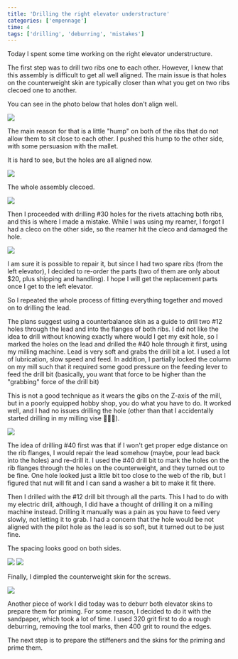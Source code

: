 ```yaml
---
title: 'Drilling the right elevator understructure'
categories: ['empennage']
time: 4
tags: ['drilling', 'deburring', 'mistakes']
---
```


Today I spent some time working on the right elevator understructure.  

<!-- more -->

The first step was to drill two ribs one to each other. However, I knew that this assembly is difficult to get all well aligned. The main issue is that holes on the counterweight skin are typically closer than what you get on two ribs clecoed one to another.

You can see in the photo below that holes don't align well.

![](0-holes-dont-align.jpeg)

The main reason for that is a little "hump" on both of the ribs that do not allow them to sit close to each other. I pushed this hump to the other side, with some persuasion with the mallet.

It is hard to see, but the holes are all aligned now.

![](1-holes-after-persuasion.jpeg)

The whole assembly clecoed.

![](2-understructure-clecoed.jpeg)

Then I proceeded with drilling #30 holes for the rivets attaching both ribs, and this is where I made a mistake. While I was using my reamer, I forgot I had a cleco on the other side, so the reamer hit the cleco and damaged the hole.

![](3-damaged-holes.jpeg)

I am sure it is possible to repair it, but since I had two spare ribs (from the left elevator), I decided to re-order the parts (two of them are only about $20, plus shipping and handling). I hope I will get the replacement parts once I get to the left elevator.

So I repeated the whole process of fitting everything together and moved on to drilling the lead. 

The plans suggest using a counterbalance skin as a guide to drill two #12 holes through the lead and into the flanges of both ribs. I did not like the idea to drill without knowing exactly where would I get my exit hole, so I marked the holes on the lead and drilled the #40 hole through it first, using my milling machine. Lead is very soft and grabs the drill bit a lot. I used a lot of lubrication, slow speed and feed. In addition, I partially locked the column on my mill such that it required some good pressure on the feeding lever to feed the drill bit (basically, you want that force to be higher than the "grabbing" force of the drill bit)

This is not a good technique as it wears the gibs on the Z-axis of the mill, but in a poorly equipped hobby shop, you do what you have to do. It worked well, and I had no issues drilling the hole (other than that I accidentally started drilling in my milling vise 🤦🏻‍♂️).

![](4-drilling-the-lead.jpeg)

The idea of drilling #40 first was that if I won't get proper edge distance on the rib flanges, I would repair the lead somehow (maybe, pour lead back into the holes) and re-drill it. I used the #40 drill bit to mark the holes on the rib flanges through the holes on the counterweight, and they turned out to be fine. One hole looked just a little bit too close to the web of the rib, but I figured that nut will fit and I can sand a washer a bit to make it fit there.

Then I drilled with the #12 drill bit through all the parts. This I had to do with my electric drill, although, I did have a thought of drilling it on a milling machine instead. Drilling it manually was a pain as you have to feed very slowly, not letting it to grab. I had a concern that the hole would be not aligned with the pilot hole as the lead is so soft, but it turned out to be just fine.

The spacing looks good on both sides.

![](5-spacing-is-ok.jpeg)
![](6-spacing-is-ok-2.jpeg)

Finally, I dimpled the counterweight skin for the screws.

![](7-dimpled-counterweight-skin.jpeg)

Another piece of work I did today was to deburr both elevator skins to prepare them for priming. For some reason, I decided to do it with the sandpaper, which took a lot of time. I used 320 grit first to do a rough deburring, removing the tool marks, then 400 grit to round the edges.

The next step is to prepare the stiffeners and the skins for the priming and prime them. 